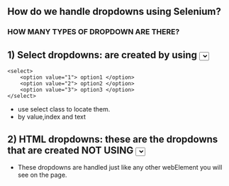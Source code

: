 ## How do we handle dropdowns using Selenium?

### HOW MANY TYPES OF DROPDOWN ARE THERE?

## 1) Select dropdowns: are created by using <select> tag in HTML

	<select>
		<option value="1"> option1 </option>
		<option value="2"> option2 </option>
		<option value="3"> option3 </option>
	</select>
- use select class to locate them.
- by value,index and text

## 2) HTML dropdowns: these are the dropdowns that are created NOT USING <select>
- These dropdowns are handled just like any other webElement you will see on the page.